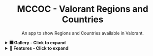 <h1 align="center">MCCOC - Valorant Regions and Countries</h1>
<p align="center">An app to show Regions and Countries available in Valorant.</p>

<details>
<summary>
<b>🎆 Gallery - Click to expand</b><br>
</summary>
<img src="./JDBC/JDBC-Screenshots/home.png" width="393" height="473"/>
<img src="./JDBC/JDBC-Screenshots/region.png" width="393" height="473"/>
</details>
<details>
<summary>
<b>🚀 Features - Click to expand</b>
</summary>

- [x] Show all regions available in Valorant
  - [x] Add region
  - [x] Update region
  - [x] Delete region  
- [x] Show all countries in Selected Regions
  - [x] Add country
  - [x] Update country
  - [x] Delete country  
</details>

